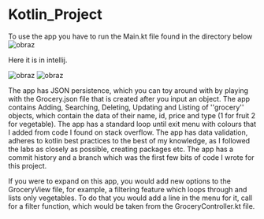 # Kotlin_Project

To use the app you have to run the Main.kt file found in the directory below
![obraz](https://github.com/20094523/Kotlin_Project/assets/74902424/7e77fd50-0772-428e-bc4a-3cf6ffadbd9e)

Here it is in intellij.


![obraz](https://github.com/20094523/Kotlin_Project/assets/74902424/5cab8374-eeba-4fc4-9b89-cd06e13c208e)
![obraz](https://github.com/20094523/Kotlin_Project/assets/74902424/cba49741-9233-4966-b393-25791a39c08e)

The app has JSON persistence, which you can toy around with by playing with the Grocery.json file that is created after you input an object.
The app contains Adding, Searching, Deleting, Updating and Listing of ''grocery'' objects, which contain the data of their name, id, price and type (1 for fruit 2 for vegetable).
The app has a standard loop until exit menu with colours that I added from code I found on stack overflow.
The app has data validation, adheres to kotlin best practices to the best of my knowledge, as I followed the labs as closely as possible, creating packages etc.
The app has a commit history and a branch which was the first few bits of code I wrote for this project.

If you were to expand on this app, you would add new options to the GroceryView file, for example, a filtering feature which loops through and lists only vegetables. To do that
you would add a line in the menu for it, call for a filter function, which would be taken from the GroceryController.kt file.
